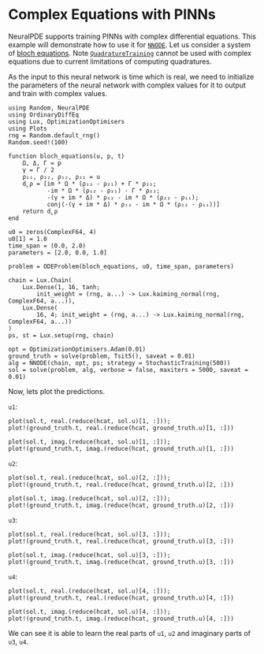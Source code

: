 # Complex Equations with PINNs

NeuralPDE supports training PINNs with complex differential equations. This example will demonstrate how to use it for [`NNODE`](@ref). Let us consider a system of [bloch equations](https://en.wikipedia.org/wiki/Bloch_equations). Note [`QuadratureTraining`](@ref) cannot be used with complex equations due to current limitations of computing quadratures.

As the input to this neural network is time which is real, we need to initialize the parameters of the neural network with complex values for it to output and train with complex values.

```@example complex
using Random, NeuralPDE
using OrdinaryDiffEq
using Lux, OptimizationOptimisers
using Plots
rng = Random.default_rng()
Random.seed!(100)

function bloch_equations(u, p, t)
    Ω, Δ, Γ = p
    γ = Γ / 2
    ρ₁₁, ρ₂₂, ρ₁₂, ρ₂₁ = u
    d̢ρ = [im * Ω * (ρ₁₂ - ρ₂₁) + Γ * ρ₂₂;
           -im * Ω * (ρ₁₂ - ρ₂₁) - Γ * ρ₂₂;
           -(γ + im * Δ) * ρ₁₂ - im * Ω * (ρ₂₂ - ρ₁₁);
           conj(-(γ + im * Δ) * ρ₁₂ - im * Ω * (ρ₂₂ - ρ₁₁))]
    return d̢ρ
end

u0 = zeros(ComplexF64, 4)
u0[1] = 1.0
time_span = (0.0, 2.0)
parameters = [2.0, 0.0, 1.0]

problem = ODEProblem(bloch_equations, u0, time_span, parameters)

chain = Lux.Chain(
    Lux.Dense(1, 16, tanh;
        init_weight = (rng, a...) -> Lux.kaiming_normal(rng, ComplexF64, a...)),
    Lux.Dense(
        16, 4; init_weight = (rng, a...) -> Lux.kaiming_normal(rng, ComplexF64, a...))
)
ps, st = Lux.setup(rng, chain)

opt = OptimizationOptimisers.Adam(0.01)
ground_truth = solve(problem, Tsit5(), saveat = 0.01)
alg = NNODE(chain, opt, ps; strategy = StochasticTraining(500))
sol = solve(problem, alg, verbose = false, maxiters = 5000, saveat = 0.01)
```

Now, lets plot the predictions.

`u1`:

```@example complex
plot(sol.t, real.(reduce(hcat, sol.u)[1, :]));
plot!(ground_truth.t, real.(reduce(hcat, ground_truth.u)[1, :]))
```

```@example complex
plot(sol.t, imag.(reduce(hcat, sol.u)[1, :]));
plot!(ground_truth.t, imag.(reduce(hcat, ground_truth.u)[1, :]))
```

`u2`:

```@example complex
plot(sol.t, real.(reduce(hcat, sol.u)[2, :]));
plot!(ground_truth.t, real.(reduce(hcat, ground_truth.u)[2, :]))
```

```@example complex
plot(sol.t, imag.(reduce(hcat, sol.u)[2, :]));
plot!(ground_truth.t, imag.(reduce(hcat, ground_truth.u)[2, :]))
```

`u3`:

```@example complex
plot(sol.t, real.(reduce(hcat, sol.u)[3, :]));
plot!(ground_truth.t, real.(reduce(hcat, ground_truth.u)[3, :]))
```

```@example complex
plot(sol.t, imag.(reduce(hcat, sol.u)[3, :]));
plot!(ground_truth.t, imag.(reduce(hcat, ground_truth.u)[3, :]))
```

`u4`:

```@example complex
plot(sol.t, real.(reduce(hcat, sol.u)[4, :]));
plot!(ground_truth.t, real.(reduce(hcat, ground_truth.u)[4, :]))
```

```@example complex
plot(sol.t, imag.(reduce(hcat, sol.u)[4, :]));
plot!(ground_truth.t, imag.(reduce(hcat, ground_truth.u)[4, :]))
```

We can see it is able to learn the real parts of `u1`, `u2` and imaginary parts of `u3`, `u4`.
